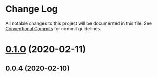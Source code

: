 # Change Log

All notable changes to this project will be documented in this file. See [Conventional Commits](https://conventionalcommits.org) for commit guidelines.

# [0.1.0](https://github.com/aiao-io/aiao/compare/@aiao/image-storage@0.0.4...@aiao/image-storage@0.1.0) (2020-02-11)

## 0.0.4 (2020-02-10)
